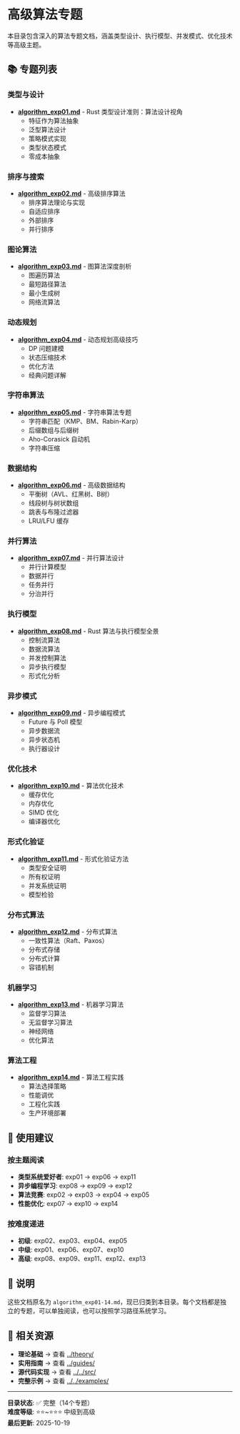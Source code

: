 # 高级算法专题

本目录包含深入的算法专题文档，涵盖类型设计、执行模型、并发模式、优化技术等高级主题。

## 📚 专题列表

### 类型与设计

- **[algorithm_exp01.md](./algorithm_exp01.md)** - Rust 类型设计准则：算法设计视角
  - 特征作为算法抽象
  - 泛型算法设计
  - 策略模式实现
  - 类型状态模式
  - 零成本抽象

### 排序与搜索

- **[algorithm_exp02.md](./algorithm_exp02.md)** - 高级排序算法
  - 排序算法理论与实现
  - 自适应排序
  - 外部排序
  - 并行排序

### 图论算法

- **[algorithm_exp03.md](./algorithm_exp03.md)** - 图算法深度剖析
  - 图遍历算法
  - 最短路径算法
  - 最小生成树
  - 网络流算法

### 动态规划

- **[algorithm_exp04.md](./algorithm_exp04.md)** - 动态规划高级技巧
  - DP 问题建模
  - 状态压缩技术
  - 优化方法
  - 经典问题详解

### 字符串算法

- **[algorithm_exp05.md](./algorithm_exp05.md)** - 字符串算法专题
  - 字符串匹配（KMP、BM、Rabin-Karp）
  - 后缀数组与后缀树
  - Aho-Corasick 自动机
  - 字符串压缩

### 数据结构

- **[algorithm_exp06.md](./algorithm_exp06.md)** - 高级数据结构
  - 平衡树（AVL、红黑树、B树）
  - 线段树与树状数组
  - 跳表与布隆过滤器
  - LRU/LFU 缓存

### 并行算法

- **[algorithm_exp07.md](./algorithm_exp07.md)** - 并行算法设计
  - 并行计算模型
  - 数据并行
  - 任务并行
  - 分治并行

### 执行模型

- **[algorithm_exp08.md](./algorithm_exp08.md)** - Rust 算法与执行模型全景
  - 控制流算法
  - 数据流算法
  - 并发控制算法
  - 异步执行模型
  - 形式化分析

### 异步模式

- **[algorithm_exp09.md](./algorithm_exp09.md)** - 异步编程模式
  - Future 与 Poll 模型
  - 异步数据流
  - 异步状态机
  - 执行器设计

### 优化技术

- **[algorithm_exp10.md](./algorithm_exp10.md)** - 算法优化技术
  - 缓存优化
  - 内存优化
  - SIMD 优化
  - 编译器优化

### 形式化验证

- **[algorithm_exp11.md](./algorithm_exp11.md)** - 形式化验证方法
  - 类型安全证明
  - 所有权证明
  - 并发系统证明
  - 模型检验

### 分布式算法

- **[algorithm_exp12.md](./algorithm_exp12.md)** - 分布式算法
  - 一致性算法（Raft、Paxos）
  - 分布式存储
  - 分布式计算
  - 容错机制

### 机器学习

- **[algorithm_exp13.md](./algorithm_exp13.md)** - 机器学习算法
  - 监督学习算法
  - 无监督学习算法
  - 神经网络
  - 优化算法

### 算法工程

- **[algorithm_exp14.md](./algorithm_exp14.md)** - 算法工程实践
  - 算法选择策略
  - 性能调优
  - 工程化实践
  - 生产环境部署

## 🎯 使用建议

### 按主题阅读

- **类型系统爱好者**: exp01 → exp06 → exp11
- **异步编程学习**: exp08 → exp09 → exp12
- **算法竞赛**: exp02 → exp03 → exp04 → exp05
- **性能优化**: exp07 → exp10 → exp14

### 按难度递进

- **初级**: exp02、exp03、exp04、exp05
- **中级**: exp01、exp06、exp07、exp10
- **高级**: exp08、exp09、exp11、exp12、exp13

## 📝 说明

这些文档原名为 `algorithm_exp01-14.md`，现已归类到本目录。每个文档都是独立的专题，可以单独阅读，也可以按照学习路径系统学习。

## 🔗 相关资源

- **理论基础** → 查看 [../theory/](../theory/)
- **实用指南** → 查看 [../guides/](../guides/)
- **源代码实现** → 查看 [../../src/](../../src/)
- **完整示例** → 查看 [../../examples/](../../examples/)

---

**目录状态**: ✅ 完整（14个专题）  
**难度等级**: ⭐⭐~⭐⭐⭐ 中级到高级  
**最后更新**: 2025-10-19
